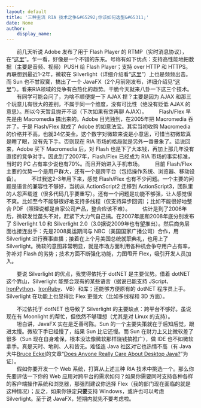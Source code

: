 ```yaml
---
layout: default
title: '三种主流 RIA 技术之争&#65292;你该如何选型&#65311;'
date: None
author:
    display_name: 
---
```


　　前几天听说 Adobe 发布了用于 Flash Player 的 RTMP（实时消息协议），在“[这里](http://www.adobe.com/aboutadobe/pressroom/pressreleases/200901/012009RTMP.html)”。乍一看，好像是一个不错的东东。号称有如下优点：支持高性能地把数据（主要是音频、视频）PUSH 给 Flash Player；支持 over HTTP 和 HTTPS。再联想到最近1-2年，微软在 Silverlight（详细介绍看“[这里](https://en.wikipedia.org/wiki/Silverlight)”）上也是频频出击。而 Sun 也不甘寂寞，搞出了一个 JavaFX（2个月前刚发布，详细介绍见“[这里](https://en.wikipedia.org/wiki/JavaFX)”）。看来RIA领域的竞争有白热化的趋势。干脆今天就来八卦一下这三个技术。 　　有同学可能会问了，为啥不顺便提一下 AJAX 捏？主要是因为 AJAX 和那三个玩意儿有很大的差别，不属于同一个维度，没有可比性（绝没有贬低 AJAX 的意思）。所以今天暂且抛开不谈（下次如果有空再聊 AJAX）。 　　Flash/Flex 早先是由 Macromedia 搞出来的。Adobe 目光独到，在2005年把 Macromedia 吞并了。于是 Flash/Flex 就成了 Adobe 的如意法宝。其实当初收购 Macromedia 的价格并不高，也就34亿美金。这个数字对微软来说是小意思，可惜当初微软真是瞎了眼，没有先下手。否则现在 RIA 市场的格局就是另外一番景象了。话说回来，Adobe 买下 Macromedia 后，对 Flash 也是下了大本钱，再加上那几年没有直接的竞争对手。因此到了2007年，Flash/Flex 已经成为 RIA 市场的事实标准，当时的 PC 占有率少说也有70%。而且开始进入手机市场。 　　目前 Flash/Flex 主要的优势一个是用户群大，还有一个是跨平台（包括操作系统、浏览器、移动设备）。 　　不过我这2-3年用下来，感觉 Flash/Flex 也有不少问题。一个主要的问题是语言的兼容性不够好，当初从 ActionScript2 迁移到 ActionScript3，团队里的人怨声载道（很多代码几乎要重写）。还有一个问题是功能不够强，让人感觉很不爽。比如至今不能够很好地支持多线程（仅支持异步回调）；比如不能很好地整合 PDF（照理说都是自家公司产品，整合应该不难）。 　　估计是到了2006年后，微软发觉苗头不对，赶紧下大力气自己搞。在2007年底和2008年底分别发布了 Silverlight 1.0 和 Silverlight 2.0（3.0据说2009年也有望推出）。然后商务层面也接连出手：先是2008奥运期间与 NBC（美国国家广播公司）合作，用 Silverlight 进行赛事直播；接着在上个月美国总统就职典礼，也用上了 Silverlight。微软的意图非常明显，就是市场方面利用各种机会争夺用户占有率，弥补对 Flash 的劣势；技术方面不断强化功能，力图甩开 Flex，吸引开发人员加入。

　　要说 Silverlight 的优点，我觉得依托于 dotNET 是主要优势。借着 dotNET 这个靠山，Silverlight 能整合现有的某些语言（据说已能支持 JScript、[IronPython](https://en.wikipedia.org/wiki/IronPython)、[IronRuby](https://en.wikipedia.org/wiki/IronRuby)、VB）和库；还能够方便原有的 dotNET 程序员上手。Silverlight 在功能上也显得比 Flex 更强大（比如多线程和 3D 方面）。

　　不过依托于 dotNET 也导致了 Silverlight 的主要缺点：跨平台不够好。虽说现在有 Moonlight 的帮忙，但依然不够理想（尤其是对 Linux 的支持）。  
　　坦白讲，JavaFX 实在是乏善可陈。Sun 的一个主要失策就在于后知后觉，跟进太慢。微软下手已经慢了，结果 Sun 比它还慢。而 Sun 在财力上又比微软差了很多（Sun 现在自身难保，根本没法像微软那样烧钱搞推广），做 IDE 也不如微软拿手。真是天时、地利、人和皆无。难怪连 Java 社区对它也热情不高（有 Java 大牛[Bruce Eckel](https://en.wikipedia.org/wiki/Bruce_Eckel)的文章“[Does Anyone Really Care About Desktop Java?](http://www.artima.com/weblogs/viewpost.jsp?thread=234900)”为证）。  
　　假如你要开发一个 Web 系统，打算从上述三种 RIA 技术中挑选一个。那么你先要评估一下你的 Web 应用对跨平台的需求如何？如果你需要同时支持各种各样的客户端操作系统和浏览器，那强烈建议你选择 Flex（我的部门现在面临的就是这种情况）；反之，如果你铁定**只要**支持 Windows，或许也可以考虑 Silverlight。至于说 JavaFX，短期内就先不要考虑啦。


